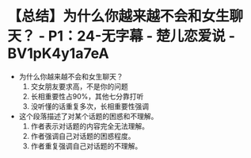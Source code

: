 # 【总结】为什么你越来越不会和女生聊天？ - P1：24-无字幕 - 楚儿恋爱说 - BV1pK4y1a7eA

-   为什么你越来越不会和女生聊天？
    1.  交女朋友要求高，不是你的问题
    2.  长相重要性占90%，其他七分靠打听
    3.  没听懂的话重复多次，长相重要性强调
-   这个段落描述了对某个话题的困惑和不理解。
    1.  作者表示对话题的内容完全无法理解。
    2.  作者强调自己对话题的困惑程度。
    3.  作者重复强调自己对话题的不理解。